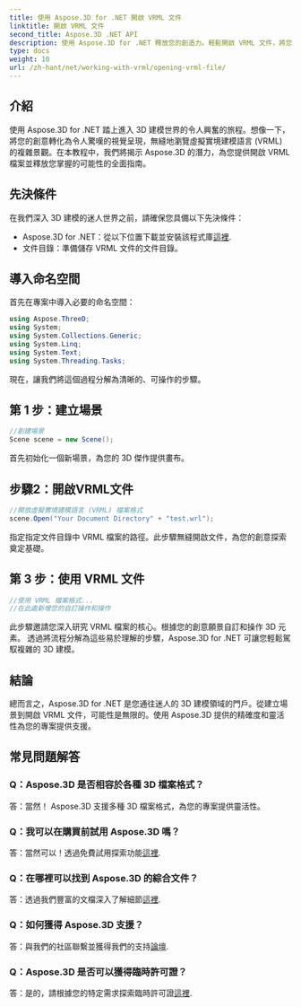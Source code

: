 ```yaml
---
title: 使用 Aspose.3D for .NET 開啟 VRML 文件
linktitle: 開啟 VRML 文件
second_title: Aspose.3D .NET API
description: 使用 Aspose.3D for .NET 釋放您的創造力。輕鬆開啟 VRML 文件，將您的想法轉化為令人驚嘆的 3D 傑作。現在下載！
type: docs
weight: 10
url: /zh-hant/net/working-with-vrml/opening-vrml-file/
---
```

## 介紹
使用 Aspose.3D for .NET 踏上進入 3D 建模世界的令人興奮的旅程。想像一下，將您的創意轉化為令人驚嘆的視覺呈現，無縫地瀏覽虛擬實境建模語言 (VRML) 的複雜景觀。在本教程中，我們將揭示 Aspose.3D 的潛力，為您提供開啟 VRML 檔案並釋放您掌握的可能性的全面指南。
## 先決條件
在我們深入 3D 建模的迷人世界之前，請確保您具備以下先決條件：
-  Aspose.3D for .NET：從以下位置下載並安裝該程式庫[這裡](https://releases.aspose.com/3d/net/).
- 文件目錄：準備儲存 VRML 文件的文件目錄。
## 導入命名空間
首先在專案中導入必要的命名空間：
```csharp
using Aspose.ThreeD;
using System;
using System.Collections.Generic;
using System.Linq;
using System.Text;
using System.Threading.Tasks;
```
現在，讓我們將這個過程分解為清晰的、可操作的步驟。
## 第 1 步：建立場景
```csharp
//創建場景
Scene scene = new Scene();
```
首先初始化一個新場景，為您的 3D 傑作提供畫布。
## 步驟2：開啟VRML文件
```csharp
//開放虛擬實境建模語言 (VRML) 檔案格式
scene.Open("Your Document Directory" + "test.wrl");
```
指定指定文件目錄中 VRML 檔案的路徑。此步驟無縫開啟文件，為您的創意探索奠定基礎。
## 第 3 步：使用 VRML 文件
```csharp
//使用 VRML 檔案格式...
//在此處新增您的自訂操作和操作
```
此步驟邀請您深入研究 VRML 檔案的核心。根據您的創意願景自訂和操作 3D 元素。
透過將流程分解為這些易於理解的步驟，Aspose.3D for .NET 可讓您輕鬆駕馭複雜的 3D 建模。
## 結論
總而言之，Aspose.3D for .NET 是您通往迷人的 3D 建模領域的門戶。從建立場景到開啟 VRML 文件，可能性是無限的。使用 Aspose.3D 提供的精確度和靈活性為您的專案提供支援。
## 常見問題解答
### Q：Aspose.3D 是否相容於各種 3D 檔案格式？
答：當然！ Aspose.3D 支援多種 3D 檔案格式，為您的專案提供靈活性。
### Q：我可以在購買前試用 Aspose.3D 嗎？
答：當然可以！透過免費試用探索功能[這裡](https://releases.aspose.com/).
### Q：在哪裡可以找到 Aspose.3D 的綜合文件？
答：透過我們豐富的文檔深入了解細節[這裡](https://reference.aspose.com/3d/net/).
### Q：如何獲得 Aspose.3D 支援？
答：與我們的社區聯繫並獲得我們的支持[論壇](https://forum.aspose.com/c/3d/18).
### Q：Aspose.3D 是否可以獲得臨時許可證？
答：是的，請根據您的特定需求探索臨時許可證[這裡](https://purchase.aspose.com/temporary-license/).
